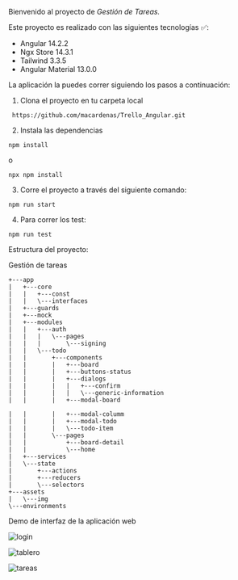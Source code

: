 Bienvenido al proyecto de <em> Gestión de Tareas. </em>

Este proyecto es realizado con las siguientes tecnologías ✅:

* Angular 14.2.2
* Ngx Store 14.3.1
* Tailwind 3.3.5
* Angular Material 13.0.0

La aplicación la puedes correr siguiendo los pasos a continuación:

1. Clona el proyecto en tu carpeta local
```
 https://github.com/macardenas/Trello_Angular.git
```
2. Instala las dependencias
```
npm install
```
o
```
npx npm install
```
3. Corre el proyecto a través del siguiente comando:
```
npm run start
```
4. Para correr los test:
```
npm run test
```

Estructura del proyecto:

Gestión de tareas

    +---app
    |   +---core
    |   |   +---const
    |   |   \---interfaces
    |   +---guards
    |   +---mock
    |   +---modules
    |   |   +---auth
    |   |   |   \---pages
    |   |   |       \---signing
    |   |   \---todo
    |   |       +---components
    |   |       |   +---board
    |   |       |   +---buttons-status
    |   |       |   +---dialogs
    |   |       |   |   +---confirm
    |   |       |   |   \---generic-information
    |   |       |   +---modal-board

    |   |       |   +---modal-columm
    |   |       |   +---modal-todo
    |   |       |   \---todo-item
    |   |       \---pages
    |   |           +---board-detail
    |   |           \---home
    |   +---services
    |   \---state
    |       +---actions
    |       +---reducers
    |       \---selectors
    +---assets
    |   \---img
    \---environments


Demo de interfaz de la aplicación web

![login](https://github.com/user-attachments/assets/e46efbf0-5a98-42b7-86d7-c4f75ac4501e)

![tablero](https://github.com/user-attachments/assets/cf2eda0d-4322-40dc-9fd3-513b17a6265e)

![tareas](https://github.com/user-attachments/assets/b68f89a4-ef1c-41e0-bdee-e085b5c4633e)




